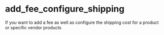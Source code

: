 # add_fee_configure_shipping
If you want to add a fee as well as configure the shipping cost for a product or specific vendor products
